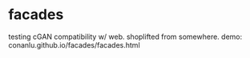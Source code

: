 # facades
testing cGAN compatibility w/ web. shoplifted from somewhere.
demo: conanlu.github.io/facades/facades.html
